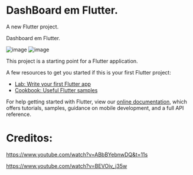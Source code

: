 # DashBoard em Flutter.
A new Flutter project.

Dashboard em Flutter.

![image](https://user-images.githubusercontent.com/35712346/95239258-110c8000-07e1-11eb-9c4b-98f748016198.png)
![image](https://user-images.githubusercontent.com/35712346/95254653-977f8c80-07f6-11eb-9e0a-1169ebbfd900.png)




This project is a starting point for a Flutter application.

A few resources to get you started if this is your first Flutter project:

- [Lab: Write your first Flutter app](https://flutter.dev/docs/get-started/codelab)
- [Cookbook: Useful Flutter samples](https://flutter.dev/docs/cookbook)

For help getting started with Flutter, view our
[online documentation](https://flutter.dev/docs), which offers tutorials,
samples, guidance on mobile development, and a full API reference.

# Creditos:
 https://www.youtube.com/watch?v=ABbBYebnwDQ&t=11s 
 
 https://www.youtube.com/watch?v=BEVOiv_j35w


